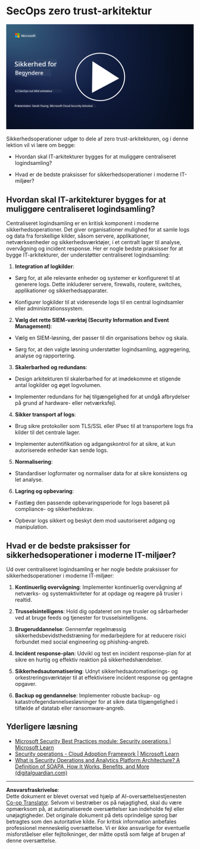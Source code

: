 <!--
CO_OP_TRANSLATOR_METADATA:
{
  "original_hash": "45bbdc114e70936816b0b3e7c40189cf",
  "translation_date": "2025-09-03T21:19:23+00:00",
  "source_file": "4.2 SecOps zero trust architecture.md",
  "language_code": "da"
}
-->
# SecOps zero trust-arkitektur

[![Se videoen](../../translated_images/4-2_placeholder.20e2345a0848364aaf73ddda28f676a3d9980843c51a0050774b268037db079d.da.png)](https://learn-video.azurefd.net/vod/player?id=8a2c36d9-8117-4576-ad5b-787667d13603)

Sikkerhedsoperationer udgør to dele af zero trust-arkitekturen, og i denne lektion vil vi lære om begge:

- Hvordan skal IT-arkitekturer bygges for at muliggøre centraliseret logindsamling?

- Hvad er de bedste praksisser for sikkerhedsoperationer i moderne IT-miljøer?

## Hvordan skal IT-arkitekturer bygges for at muliggøre centraliseret logindsamling?

Centraliseret logindsamling er en kritisk komponent i moderne sikkerhedsoperationer. Det giver organisationer mulighed for at samle logs og data fra forskellige kilder, såsom servere, applikationer, netværksenheder og sikkerhedsværktøjer, i et centralt lager til analyse, overvågning og incident response. Her er nogle bedste praksisser for at bygge IT-arkitekturer, der understøtter centraliseret logindsamling:

1. **Integration af logkilder**:

- Sørg for, at alle relevante enheder og systemer er konfigureret til at generere logs. Dette inkluderer servere, firewalls, routere, switches, applikationer og sikkerhedsapparater.

- Konfigurer logkilder til at videresende logs til en central logindsamler eller administrationssystem.

2. **Vælg det rette SIEM-værktøj (Security Information and Event Management)**:

- Vælg en SIEM-løsning, der passer til din organisations behov og skala.

- Sørg for, at den valgte løsning understøtter logindsamling, aggregering, analyse og rapportering.

3. **Skalerbarhed og redundans**:

- Design arkitekturen til skalerbarhed for at imødekomme et stigende antal logkilder og øget logvolumen.

- Implementer redundans for høj tilgængelighed for at undgå afbrydelser på grund af hardware- eller netværksfejl.

4. **Sikker transport af logs**:

- Brug sikre protokoller som TLS/SSL eller IPsec til at transportere logs fra kilder til det centrale lager.

- Implementer autentifikation og adgangskontrol for at sikre, at kun autoriserede enheder kan sende logs.

5. **Normalisering**:

- Standardiser logformater og normaliser data for at sikre konsistens og let analyse.

6. **Lagring og opbevaring**:

- Fastlæg den passende opbevaringsperiode for logs baseret på compliance- og sikkerhedskrav.

- Opbevar logs sikkert og beskyt dem mod uautoriseret adgang og manipulation.

## Hvad er de bedste praksisser for sikkerhedsoperationer i moderne IT-miljøer?

Ud over centraliseret logindsamling er her nogle bedste praksisser for sikkerhedsoperationer i moderne IT-miljøer:

1. **Kontinuerlig overvågning**: Implementer kontinuerlig overvågning af netværks- og systemaktiviteter for at opdage og reagere på trusler i realtid.

2. **Trusselsintelligens**: Hold dig opdateret om nye trusler og sårbarheder ved at bruge feeds og tjenester for trusselsintelligens.

3. **Brugeruddannelse**: Gennemfør regelmæssig sikkerhedsbevidsthedstræning for medarbejdere for at reducere risici forbundet med social engineering og phishing-angreb.

4. **Incident response-plan**: Udvikl og test en incident response-plan for at sikre en hurtig og effektiv reaktion på sikkerhedshændelser.

5. **Sikkerhedsautomatisering**: Udnyt sikkerhedsautomatiserings- og orkestreringsværktøjer til at effektivisere incident response og gentagne opgaver.

6. **Backup og gendannelse**: Implementer robuste backup- og katastrofegendannelsesløsninger for at sikre data tilgængelighed i tilfælde af datatab eller ransomware-angreb.

## Yderligere læsning

- [Microsoft Security Best Practices module: Security operations | Microsoft Learn](https://learn.microsoft.com/security/operations/security-operations-videos-and-decks?WT.mc_id=academic-96948-sayoung)
- [Security operations - Cloud Adoption Framework | Microsoft Learn](https://learn.microsoft.com/azure/cloud-adoption-framework/secure/security-operations?WT.mc_id=academic-96948-sayoung)
- [What is Security Operations and Analytics Platform Architecture? A Definition of SOAPA, How It Works, Benefits, and More (digitalguardian.com)](https://www.digitalguardian.com/blog/what-security-operations-and-analytics-platform-architecture-definition-soapa-how-it-works#:~:text=All%20in%20all%2C%20security%20operations%20and%20analytics%20platform,become%20more%20efficient%20and%20operative%20with%20your%20security.)

---

**Ansvarsfraskrivelse**:  
Dette dokument er blevet oversat ved hjælp af AI-oversættelsestjenesten [Co-op Translator](https://github.com/Azure/co-op-translator). Selvom vi bestræber os på nøjagtighed, skal du være opmærksom på, at automatiserede oversættelser kan indeholde fejl eller unøjagtigheder. Det originale dokument på dets oprindelige sprog bør betragtes som den autoritative kilde. For kritisk information anbefales professionel menneskelig oversættelse. Vi er ikke ansvarlige for eventuelle misforståelser eller fejltolkninger, der måtte opstå som følge af brugen af denne oversættelse.